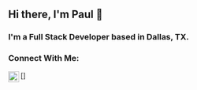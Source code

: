 ## Hi there, I'm Paul 👋

### I'm a Full Stack Developer based in Dallas, TX.

### Connect With Me:

[<img align="left" alt="linkedin" width="22px" src="https://github.com/FortAwesome/Font-Awesome/blob/6.x/svgs/brands/linkedin.svg" />]
<!--
- 🔭 I’m currently working on ...
- 🌱 I’m currently learning ...
- 👯 I’m looking to collaborate on ...
- 🤔 I’m looking for help with ...
- 💬 Ask me about ...
- 📫 How to reach me: ...
- 😄 Pronouns: ...
- ⚡ Fun fact: ...
-->
